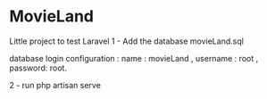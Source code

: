# MovieLand

Little project to test Laravel
1 - Add the database movieLand.sql

database login configuration :
name : movieLand , username : root , password: root.

2 - run php artisan serve 
